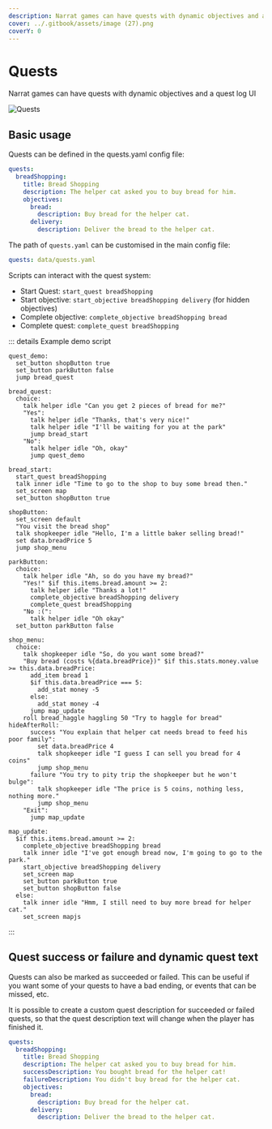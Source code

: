 ```yaml
---
description: Narrat games can have quests with dynamic objectives and a quest log UI
cover: ../.gitbook/assets/image (27).png
coverY: 0
---
```


# Quests

Narrat games can have quests with dynamic objectives and a quest log UI

![Quests](./images/quests.png)

## Basic usage

Quests can be defined in the quests.yaml config file:

```yaml
quests:
  breadShopping:
    title: Bread Shopping
    description: The helper cat asked you to buy bread for him.
    objectives:
      bread:
        description: Buy bread for the helper cat.
      delivery:
        description: Deliver the bread to the helper cat.
```

The path of `quests.yaml` can be customised in the main config file:

```yaml
quests: data/quests.yaml
```

Scripts can interact with the quest system:

- Start Quest: `start_quest breadShopping`
- Start objective: `start_objective breadShopping delivery` (for hidden objectives)
- Complete objective: `complete_objective breadShopping bread`
- Complete quest: `complete_quest breadShopping`

::: details Example demo script

```narrat
quest_demo:
  set_button shopButton true
  set_button parkButton false
  jump bread_quest

bread_quest:
  choice:
    talk helper idle "Can you get 2 pieces of bread for me?"
    "Yes":
      talk helper idle "Thanks, that's very nice!"
      talk helper idle "I'll be waiting for you at the park"
      jump bread_start
    "No":
      talk helper idle "Oh, okay"
      jump quest_demo

bread_start:
  start_quest breadShopping
  talk inner idle "Time to go to the shop to buy some bread then."
  set_screen map
  set_button shopButton true

shopButton:
  set_screen default
  "You visit the bread shop"
  talk shopkeeper idle "Hello, I'm a little baker selling bread!"
  set data.breadPrice 5
  jump shop_menu

parkButton:
  choice:
    talk helper idle "Ah, so do you have my bread?"
    "Yes!" $if this.items.bread.amount >= 2:
      talk helper idle "Thanks a lot!"
      complete_objective breadShopping delivery
      complete_quest breadShopping
    "No :(":
      talk helper idle "Oh okay"
  set_button parkButton false

shop_menu:
  choice:
    talk shopkeeper idle "So, do you want some bread?"
    "Buy bread (costs %{data.breadPrice})" $if this.stats.money.value >= this.data.breadPrice:
      add_item bread 1
      $if this.data.breadPrice === 5:
        add_stat money -5
      else:
        add_stat money -4
      jump map_update
    roll bread_haggle haggling 50 "Try to haggle for bread" hideAfterRoll:
      success "You explain that helper cat needs bread to feed his poor family":
        set data.breadPrice 4
        talk shopkeeper idle "I guess I can sell you bread for 4 coins"
        jump shop_menu
      failure "You try to pity trip the shopkeeper but he won't bulge":
        talk shopkeeper idle "The price is 5 coins, nothing less, nothing more."
        jump shop_menu
    "Exit":
      jump map_update

map_update:
  $if this.items.bread.amount >= 2:
    complete_objective breadShopping bread
    talk inner idle "I've got enough bread now, I'm going to go to the park."
    start_objective breadShopping delivery
    set_screen map
    set_button parkButton true
    set_button shopButton false
  else:
    talk inner idle "Hmm, I still need to buy more bread for helper cat."
    set_screen mapjs
```

:::

## Quest success or failure and dynamic quest text

Quests can also be marked as succeeded or failed. This can be useful if you want some of your quests to have a bad ending, or events that can be missed, etc.

It is possible to create a custom quest description for succeeded or failed quests, so that the quest description text will change when the player has finished it.

```yaml
quests:
  breadShopping:
    title: Bread Shopping
    description: The helper cat asked you to buy bread for him.
    successDescription: You bought bread for the helper cat!
    failureDescription: You didn't buy bread for the helper cat.
    objectives:
      bread:
        description: Buy bread for the helper cat.
      delivery:
        description: Deliver the bread to the helper cat.
```
